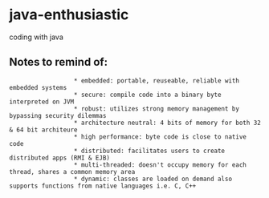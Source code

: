 # java-enthusiastic
coding with java


## Notes to remind of:
                      * embedded: portable, reuseable, reliable with embedded systems
                      * secure: compile code into a binary byte interpreted on JVM
                      * robust: utilizes strong memory management by bypassing security dilemmas
                      * architecture neutral: 4 bits of memory for both 32 & 64 bit architeure
                      * high performance: byte code is close to native code
                      * distributed: facilitates users to create distributed apps (RMI & EJB)
                      * multi-threaded: doesn't occupy memory for each thread, shares a common memory area
                      * dynamic: classes are loaded on demand also supports functions from native languages i.e. C, C++
                      
                      
                      
                       
